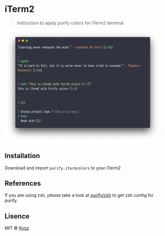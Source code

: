# iTerm2
> Instruction to apply purify colors for iTerm2 terminal

<p align="center">
  <img src="../demo/iterm2.png" width="800px">
</p>

## Installation

Download and import `purify.itermcolors` to your iTerm2

## References

If you are using zsh, please take a look at [purify/zsh](https://github.com/kyoz/purify/tree/master/zsh) to get zsh config for purify.

## Lisence
MIT © [Kyoz](mailto:banminkyoz@gmail.com)
